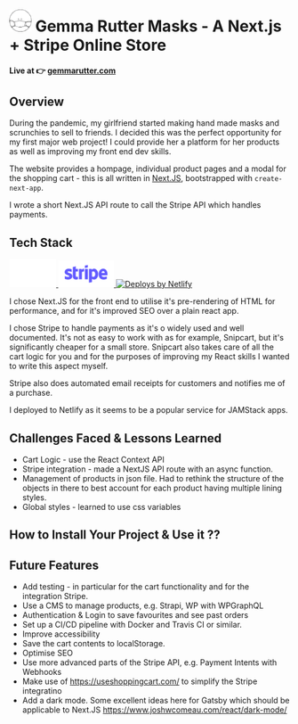 # <img width="40" src="https://github.com/btwalpole/gemmaruttermasks/blob/dev/public/images/logo.png?raw=true" alt="mask logo" /> Gemma Rutter Masks - A Next.js + Stripe Online Store 

**Live at :point_right: <a href="https://gemmarutter.com/" target="_blank" rel="noopener noreferrer">gemmarutter.com</a>**

## Overview
During the pandemic, my girlfriend started making hand made masks and scrunchies to sell to friends. I decided this was the perfect opportunity for my first major web project! I could provide her a platform for her products as well as improving my front end dev skills.

The website provides a hompage, individual product pages and a modal for the shopping cart - this is all written in [Next.JS](https://nextjs.org/), bootstrapped with `create-next-app`.
 
I wrote a short Next.JS API route to call the Stripe API which handles payments. 

## Tech Stack

<p align="left">
  <a href="https://nextjs.org/" target="_blank" rel="noopener noreferrer">
    <img height="50" src="./public/nextjs-logotype-light.svg?raw=true" alt="Next.JS Logo" />
  </a>
  <a href="https://www.stripe.com" target="_blank" rel="noopener noreferrer">
    <img width="100" src="./public/stripe.svg?raw=true" alt="stripe logo" />
  </a>
  <a href="https://www.netlify.com" target="_blank" rel="noopener noreferrer">
    <img src="https://www.netlify.com/img/global/badges/netlify-color-accent.svg" alt="Deploys by Netlify" />
  </a>
</p>


I chose Next.JS for the front end to utilise it's pre-rendering of HTML for performance, and for it's improved SEO over a plain react app. 

I chose Stripe to handle payments as it's o widely used and well documented. It's not as easy to work with as for example, Snipcart, but it's significantly cheaper for a small store. Snipcart also takes care of all the cart logic for you and for the purposes of improving my React skills I wanted to write this aspect myself.

Stripe also does automated email receipts for customers and notifies me of a purchase.

I deployed to Netlify as it seems to be a popular service for JAMStack apps.

## Challenges Faced & Lessons Learned

* Cart Logic - use the React Context API
* Stripe integration - made a NextJS API route with an async function. 
* Management of products in json file. Had to rethink the structure of the objects in there to best account for each product having multiple lining styles.
* Global styles - learned to use css variables

## How to Install Your Project & Use it ??

## Future Features

* Add testing - in particular for the cart functionality and for the integration Stripe.
* Use a CMS to manage products, e.g. Strapi, WP with WPGraphQL
* Authentication & Login to save favourites and see past orders
* Set up a CI/CD pipeline with Docker and Travis CI or similar.
* Improve accessibility
* Save the cart contents to localStorage.
* Optimise SEO
* Use more advanced parts of the Stripe API, e.g. Payment Intents with Webhooks
* Make use of https://useshoppingcart.com/ to simplify the Stripe integratino
* Add a dark mode. Some excellent ideas here for Gatsby which should be applicable to Next.JS https://www.joshwcomeau.com/react/dark-mode/